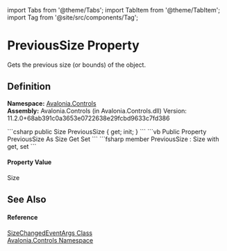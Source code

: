 import Tabs from '@theme/Tabs'; 
import TabItem from '@theme/TabItem'; 
import Tag from '@site/src/components/Tag'; 

# PreviousSize Property


Gets the previous size (or bounds) of the object.



## Definition
**Namespace:** <a href="N_Avalonia_Controls">Avalonia.Controls</a>  
**Assembly:** Avalonia.Controls (in Avalonia.Controls.dll) Version: 11.2.0+68ab391c0a3653e0722638e29fcbd9633c7fd386

<Tabs groupId="api-code-preview">
<TabItem value="csharp" label="C#">
```csharp
public Size PreviousSize { get; init; }
```
</TabItem>
<TabItem value="vb" label="VB">
```vb
Public Property PreviousSize As Size
	Get
	Set
```
</TabItem>
<TabItem value="fsharp" label="F#">
```fsharp
member PreviousSize : Size with get, set
```
</TabItem>
</Tabs>



#### Property Value
Size

## See Also


#### Reference
<a href="T_Avalonia_Controls_SizeChangedEventArgs">SizeChangedEventArgs Class</a>  
<a href="N_Avalonia_Controls">Avalonia.Controls Namespace</a>  
